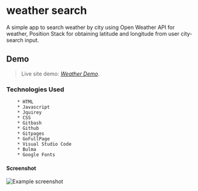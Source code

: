 # weather search

A simple app to search weather by city using Open Weather API for weather, Position Stack for obtaining latitude and longitude from user city-search input.


## Demo

> Live site demo: [_Weather Demo_](https://brandon-stewart-rgb.github.io/el-weather/). 



### Technologies Used


        * HTML
        * Javascript
        * Jquirey 
        * CSS
        * Gitbash
        * Github
        * Gitpages
        * GoFullPage
        * Visual Studio Code 
        * Bulma
        * Google Fonts

        



#### Screenshot
![Example screenshot](https://github.com/brandon-stewart-rgb/el-weather/assets/images/screenshot.png) 

